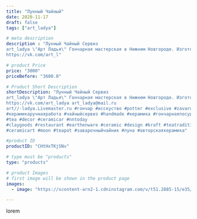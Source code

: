 ```yaml
---
title: "Лунный Чайный"
date: 2020-11-17
draft: false
tags: ["art_ladya"]

# meta description
description : "Лунный Чайный Сервиз
art_ladya \"Арт Ладья\" Гончарная мастерская в Нижнем Новгороде. Изготовление керамики и мастер//-классы по обучению. 
https://vk.com/art_l"

# product Price
price: "3000"
priceBefore: "3600.0"

# Product Short Description
shortDescription: "Лунный Чайный Сервиз
art_ladya \"Арт Ладья\" Гончарная мастерская в Нижнем Новгороде. Изготовление керамики и мастер//-классы по обучению. 
https://vk.com/art_ladya art_ladya@mail.ru
art//-ladya.Livemaster.ru #гончар #исскуство #potter #exclusive #zavarotnyuk
#керамикаручнаяработа #чайныйсервиз #handmade #керамика #гончарнаяпосуда #эксклюзивнаякерамика #painter
#tea #decor #ceramicar #nntoday
#claygoods #restaurant #earthenware #ceramic #design #kraft #teatradition
#ceramicart #moon #teapot #заварочныйчайник #луна #авторскаякерамика"

#product ID
productID: "CHtHxTKjSNv"

# type must be "products"
type: "products"

# product Images
# first image will be shown in the product page
images:
  - image: "https://scontent-arn2-1.cdninstagram.com/v/t51.2885-15/e35/125899087_2867390246876338_8768051081472887663_n.jpg?se=7&tp=1&_nc_ht=scontent-arn2-1.cdninstagram.com&_nc_cat=110&_nc_ohc=6qqLVOV-QisAX_jXPSM&ccb=7-4&oh=8928a1a56b9f24fcf091417a8a6c0dd1&oe=608422C1&_nc_sid=86f79a&ig_cache_key=MjQ0NDY0NDM0Njg5MDEwMTYxNQ%3D%3D.2-ccb7-4"

---
```

lorem
